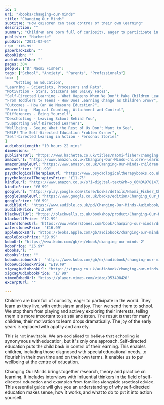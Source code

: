 ```yaml
---
id: 1
uri: "/books/changing-our-minds"
title: "Changing Our Minds"
subtitle: "How children can take control of their own learning"
description: ""
summary: "Children are born full of curiosity, eager to participate in the world. They learn as they live, with enthusiasm and joy. Then we send them to school We stop them from playing and actively exploring their interests, telling them it's more important to sit still and listen. The result is that for many children, their motivation to learn drops dramatically. The joy of the early years is replaced with apathy and anxiety."
publisher: "Hachette"
pubDate: "2021-02-04"
rrp: "£16.99"
paperbackIsbn: ""
ebookIsbn: ""
audiobookIsbn: ""
pages: 304
people: ["Dr Naomi Fisher"]
tags: ["School", "Anxiety", "Parents", "Professionals"]
toc: [
    "Getting an Education",
"Learning - Scientists, Processors and Rats",
"Motivation - Stars, Stickers and Smiley Faces",
"Self-Directed Learning - What Happens When We Don't Make Children Learn?",
"From Toddlers to Teens - How Does Learning Change as Children Grow?",
"Outcomes - How Can We Measure Education?",
"Parenting - Magical Counting, Attachment and Control",
"Differences - Being Yourself",
"Deschooling - Leaving School Behind You",
"Supporting Self-Directed Learners",
"Wellbeing - Seeing What the Rest of Us Don't Want to See",
"HELP! The Self-Directed Education Problem Corner",
"Self-Directed Learing in Action - Personal Stories"
]
audiobookLength: "10 hours 22 mins"
dimensions: ""
publisherUrl: "https://www.hachette.co.uk/titles/naomi-fisher/changing-our-minds/9781472145505/"
amazonUrl: "https://www.amazon.co.uk/Changing-Our-Minds-children-learning/dp/1472145518"
amazonSampleUrl: "https://www.amazon.co.uk/Changing-Our-Minds-children-learning/dp/1472145518?asin=B0891W5MFM&revisionId=f3ae2fc1&format=1&depth=1"
amazonPrice: "£11.99"
psychologicalTherapiesUrl: "https://www.psychologicaltherapybooks.co.uk/product/changing-our-minds-how-children-can-take-control-of-their-own-learning-2/"
psychologicalTherapiesPrice: "£11.75"
kindleUrl: "https://www.amazon.co.uk/s?i=digital-text&rh=p_66%3A9781472145505&field-isbn=9781472145505&tag=hachetteuk-21&ref=sr_adv_b"
kindlePrice: "£6.99"
googleUrl: "https://play.google.com/store/books/details/Naomi_Fisher_Changing_Our_Minds?id=9obZDwAAQBAJ"
googleSampleUrl: "https://www.google.co.uk/books/edition/Changing_Our_Minds/9obZDwAAQBAJ?hl=en&gbpv=1"
googlePrice: "£6.99"
audibleUrl: "https://www.audible.co.uk/pd/Changing-Our-Minds-Audiobook/B0B1JQSRQG"
audiblePrice: "£12.99"
blackwellUrl: "https://blackwells.co.uk/bookshop/product/Changing-Our-Minds-by-Naomi-Fisher/9781472145512"
blackwellPrice: "£12.99"
waterstonesUrl: "https://www.waterstones.com/book/changing-our-minds/dr-naomi-fisher/9781472145512"
waterstonesPrice: "£16.99"
appleBooksUrl: "https://books.apple.com/gb/audiobook/changing-our-minds/id1624456348"
appleBooksPrice: "£9.99"
koboUrl: "https://www.kobo.com/gb/en/ebook/changing-our-minds-2"
koboPrice: "£6.99"
ebooksUrl: ""
ebooksPrice: ""
koboAudiobookUrl: "https://www.kobo.com/gb/en/audiobook/changing-our-minds-4"
koboAudiobookPrice: "£19.99"
xigxagAudiobookUrl: "https://xigxag.co.uk/audiobook/changing-our-minds-9781405556156/"
xigxagAudiobookPrice: "£7.99"
vimeoEmbedUrl: "https://player.vimeo.com/video/953498420"
excerptUrl: ""

---
```


Children are born full of curiosity, eager to participate in the world. They learn as they live, with enthusiasm and joy. Then we send them to school. We stop them from playing and actively exploring their interests, telling them it"s more important to sit still and listen. The result is that for many children, their motivation to learn drops dramatically. The joy of the early years is replaced with apathy and anxiety.

This is not inevitable. We are socialised to believe that schooling is synonymous with education, but it"s only one approach. Self-directed education puts the child back in control of their learning. This enables children, including those diagnosed with special educational needs, to flourish in their own time and on their own terms. It enables us to put wellbeing at the centre of education.

Changing Our Minds brings together research, theory and practice on learning. It includes interviews with influential thinkers in the field of self-directed education and examples from families alongside practical advice. This essential guide will give you an understanding of why self-directed education makes sense, how it works, and what to do to put it into action yourself.
